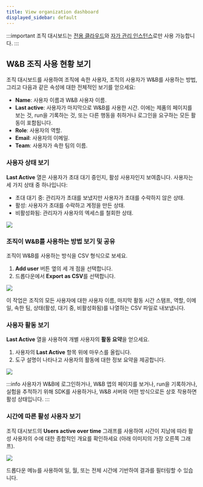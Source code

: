 ```yaml
---
title: View organization dashboard
displayed_sidebar: default
---
```


:::important
조직 대시보드는 [전용 클라우드](../hosting-options/dedicated_cloud.md)와 [자가 관리 인스턴스](../hosting-options/self-managed.md)로만 사용 가능합니다.
:::

## W&B 조직 사용 현황 보기
조직 대시보드를 사용하여 조직에 속한 사용자, 조직의 사용자가 W&B를 사용하는 방법, 그리고 다음과 같은 속성에 대한 전체적인 보기를 얻으세요:

* **Name**: 사용자 이름과 W&B 사용자 이름.
* **Last active**: 사용자가 마지막으로 W&B를 사용한 시간. 이에는 제품의 페이지를 보는 것, run을 기록하는 것, 또는 다른 행동을 취하거나 로그인을 요구하는 모든 활동이 포함됩니다.
* **Role**: 사용자의 역할.
* **Email**: 사용자의 이메일.
* **Team**: 사용자가 속한 팀의 이름.

### 사용자 상태 보기
**Last Active** 열은 사용자가 초대 대기 중인지, 활성 사용자인지 보여줍니다. 사용자는 세 가지 상태 중 하나입니다:

* 초대 대기 중: 관리자가 초대를 보냈지만 사용자가 초대를 수락하지 않은 상태.
* 활성: 사용자가 초대를 수락하고 계정을 만든 상태.
* 비활성화됨: 관리자가 사용자의 엑세스를 철회한 상태.

![](/images/hosting/view_status_of_user.png)

### 조직이 W&B를 사용하는 방법 보기 및 공유
조직이 W&B를 사용하는 방식을 CSV 형식으로 보세요.

1. **Add user** 버튼 옆의 세 개 점을 선택합니다.
2. 드롭다운에서 **Export as CSV**를 선택합니다.

![](/images/hosting/export_org_usage.png)

이 작업은 조직의 모든 사용자에 대한 사용자 이름, 마지막 활동 시간 스탬프, 역할, 이메일, 속한 팀, 상태(활성, 대기 중, 비활성화됨)를 나열하는 CSV 파일로 내보냅니다.

### 사용자 활동 보기
**Last Active** 열을 사용하여 개별 사용자의 **활동 요약**을 얻으세요.

1. 사용자의 **Last Active** 항목 위에 마우스를 올립니다.
2. 도구 설명이 나타나고 사용자의 활동에 대한 정보 요약을 제공합니다.

![](/images/hosting/activity_tooltip.png)

:::info
사용자가 W&B에 로그인하거나, W&B 앱의 페이지를 보거나, run을 기록하거나, 실험을 추적하기 위해 SDK를 사용하거나, W&B 서버와 어떤 방식으로든 상호 작용하면 활성 상태입니다.
:::

### 시간에 따른 활성 사용자 보기
조직 대시보드의 **Users active over time** 그래프를 사용하여 시간이 지남에 따라 활성 사용자의 수에 대한 종합적인 개요를 확인하세요 (아래 이미지의 가장 오른쪽 그래프).

![](/images/hosting/dashboard_summary.png)

드롭다운 메뉴를 사용하여 일, 월, 또는 전체 시간에 기반하여 결과를 필터링할 수 있습니다.